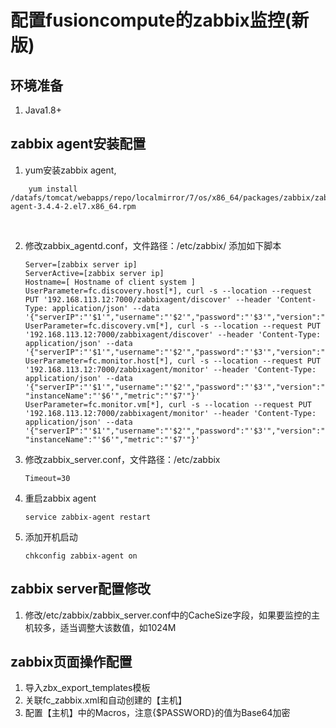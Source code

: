 # 配置fusioncompute的zabbix监控(新版)

## 环境准备

1. Java1.8+

## zabbix agent安装配置

1. yum安装zabbix agent,

```shell
	yum install /datafs/tomcat/webapps/repo/localmirror/7/os/x86_64/packages/zabbix/zabbix-agent-3.4.4-2.el7.x86_64.rpm
```


​	

2. 修改zabbix_agentd.conf，文件路径：/etc/zabbix/
   添加如下脚本

   ```shell
   Server=[zabbix server ip]
   ServerActive=[zabbix server ip]
   Hostname=[ Hostname of client system ]
   UserParameter=fc.discovery.host[*], curl -s --location --request PUT '192.168.113.12:7000/zabbixagent/discover' --header 'Content-Type: application/json' --data '{"serverIP":"'$1'","username":"'$2'","password":"'$3'","version":"'$5'","action":"'$4'"}'
   UserParameter=fc.discovery.vm[*], curl -s --location --request PUT '192.168.113.12:7000/zabbixagent/discover' --header 'Content-Type: application/json' --data '{"serverIP":"'$1'","username":"'$2'","password":"'$3'","version":"'$5'","action":"'$4'"}'
   UserParameter=fc.monitor.host[*], curl -s --location --request PUT '192.168.113.12:7000/zabbixagent/monitor' --header 'Content-Type: application/json' --data '{"serverIP":"'$1'","username":"'$2'","password":"'$3'","version":"'$5'","action":"'$4'", "instanceName":"'$6'","metric":"'$7'"}'
   UserParameter=fc.monitor.vm[*], curl -s --location --request PUT '192.168.113.12:7000/zabbixagent/monitor' --header 'Content-Type: application/json' --data '{"serverIP":"'$1'","username":"'$2'","password":"'$3'","version":"'$5'","action":"'$4'", "instanceName":"'$6'","metric":"'$7'"}'
   ```

   

3. 修改zabbix_server.conf，文件路径：/etc/zabbix

   ```shell
   Timeout=30
   ```

   

4. 重启zabbix agent

   ```shell
   service zabbix-agent restart
   ```

   

5. 添加开机启动

   ```shell
   chkconfig zabbix-agent on
   ```

## zabbix server配置修改

1. 修改/etc/zabbix/zabbix_server.conf中的CacheSize字段，如果要监控的主机较多，适当调整大该数值，如1024M

## zabbix页面操作配置

1. 导入zbx_export_templates模板
2. 关联fc_zabbix.xml和自动创建的【主机】
3. 配置【主机】中的Macros，注意{$PASSWORD}的值为Base64加密